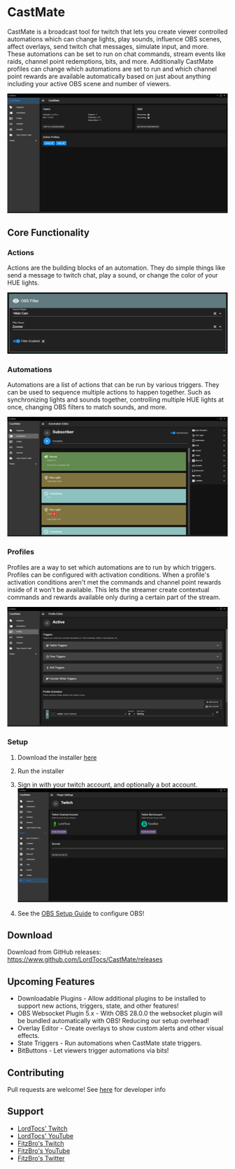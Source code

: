 # CastMate

CastMate is a broadcast tool for twitch that lets you create viewer controlled automations which can change lights, play sounds, influence OBS scenes, affect overlays, send twitch chat messages, simulate input, and more. These automations can be set to run on chat commands, stream events like raids, channel point redemptions, bits, and more. Additionally CastMate profiles can change which automations are set to run and which channel point rewards are available automatically based on just about anything including your active OBS scene and number of viewers.

![CastMate UI Picture](docs/images/hero.png?raw=true)

## Core Functionality

### Actions

Actions are the building blocks of an automation. They do simple things like send a message to twitch chat, play a sound, or change the color of your HUE lights. 

![CastMate UI Action](docs/images/action.png?raw=true)

### Automations

Automations are a list of actions that can be run by various triggers. They can be used to sequence multiple actions to happen together. Such as synchronizing lights and sounds together, controlling multiple HUE lights at once, changing OBS filters to match sounds, and more.

![CastMate UI Automations](docs/images/automation.png?raw=true)

### Profiles

Profiles are a way to set which automations are to run by which triggers. Profiles can be configured with activation conditions. When a profile's activation conditions aren't met the commands and channel point rewards inside of it won't be available. This lets the streamer create contextual commands and rewards available only during a certain part of the stream.

![CastMate UI Profiles](docs/images/profile.png?raw=true)

### Setup

1. Download the installer [here](https://www.github.com/LordTocs/CastMate/latest)

2. Run the installer

3. Sign in with your twitch account, and optionally a bot account. ![CastMate Sign In](docs/images/sign-in.png?raw=true)

4. See the [OBS Setup Guide](OBS.md) to configure OBS!

## Download

Download from GitHub releases: https://www.github.com/LordTocs/CastMate/releases

## Upcoming Features

* Downloadable Plugins - Allow additional plugins to be installed to support new actions, triggers, state, and other features!
* OBS Websocket Plugin 5.x - With OBS 28.0.0 the websocket plugin will be bundled automatically with OBS! Reducing our setup overhead!
* Overlay Editor - Create overlays to show custom alerts and other visual effects. 
* State Triggers - Run automations when CastMate state triggers.
* BitButtons - Let viewers trigger automations via bits!

## Contributing

Pull requests are welcome! See [here](DEVELOPERS.md) for developer info

## Support

- [LordTocs' Twitch](https://www.twitch.tv/lordtocs)
- [LordTocs' YouTube](https://www.youtube.com/channel/UCe4uXUoF5MkKvhgy514FCuA)
- [FitzBro's Twitch](https://www.twitch.tv/fitzbro)
- [FitzBro's YouTube](https://www.youtube.com/c/FitzBro)
- [FitzBro's Twitter](https://twitter.com/fitzbro_gaming)

